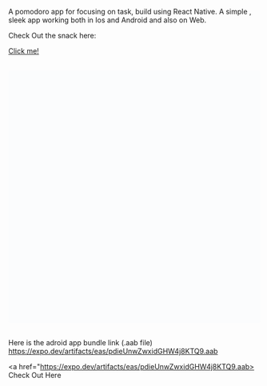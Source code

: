 A pomodoro app for focusing on task, build using React Native. A simple , sleek app working both in Ios and Android and also on Web.

 Check Out the snack here:

 <a href="https://snack.expo.dev/@pinaaka/focus-time">Click me!</a>

 <br/>

<div>
<div data-snack-id="@pinaaka/focus-time" data-snack-platform="ios" data-snack-preview="true" data-snack-theme="light" style="overflow:hidden;background:#fbfcfd;border:1px solid var(--color-border);border-radius:4px;height:505px;width:100%">
</div>
<script async src="https://snack.expo.dev/embed.js"></script>
</div>

<br/>

Here is the adroid app bundle link  (.aab file)
https://expo.dev/artifacts/eas/pdieUnwZwxidGHW4j8KTQ9.aab

<a href="https://expo.dev/artifacts/eas/pdieUnwZwxidGHW4j8KTQ9.aab> Check Out Here </a>